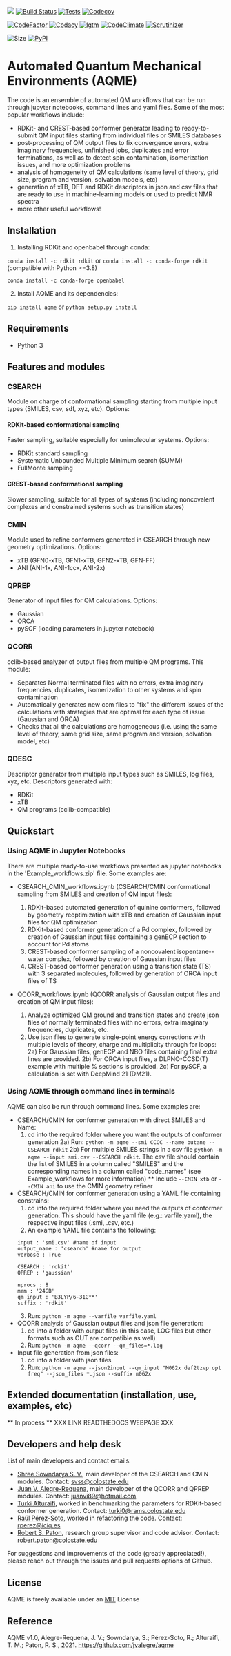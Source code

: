 ![](Logos/AQME_logo.jpg)
[![Build Status](https://img.shields.io/travis/com/jvalegre/aqme?label=Linux%20CI&logo=Travis)](https://travis-ci.com/github/jvalegre/aqme)
[![Tests](https://img.shields.io/static/v1?label=Tests&message=104&color=green&logo=Travis)](https://travis-ci.com/github/jvalegre/aqme)
[![Codecov](https://img.shields.io/codecov/c/github/jvalegre/aqme?label=Codecov&logo=codecov)](https://codecov.io/gh/jvalegre/aqme)

[![CodeFactor](https://img.shields.io/codefactor/grade/github/jvalegre/aqme?label=Codefactor%20grade&logo=codefactor)](https://www.codefactor.io/repository/github/jvalegre/aqme/overview/master)
[![Codacy](https://img.shields.io/codacy/grade/3a4cc7c7705e46129c7ea0fca58af846?label=Codacy%20grade&logo=Codacy)](https://www.codacy.com/gh/jvalegre/aqme/dashboard?utm_source=github.com&amp;utm_medium=referral&amp;utm_content=jvalegre/aqme&amp;utm_campaign=Badge_Grade)
[![lgtm](https://img.shields.io/lgtm/grade/python/github/jvalegre/aqme?label=LGTM%20grade&logo=lgtm)](https://lgtm.com/projects/g/jvalegre/aqme/context:python)
[![CodeClimate](https://img.shields.io/codeclimate/maintainability-percentage/jvalegre/aqme?label=Code%20climate%20maintainability&logo=code%20climate)](https://codeclimate.com/github/jvalegre/aqme)
[![Scrutinizer](https://img.shields.io/scrutinizer/quality/g/jvalegre/aqme?label=Scrutinizer%20grade&logo=Scrutinizer)](https://scrutinizer-ci.com/g/jvalegre/aqme/)

![Size](https://img.shields.io/github/languages/code-size/jvalegre/aqme)
[![PyPI](https://img.shields.io/pypi/v/aqme?color=blue&label=PyPI&logo=pypi)](https://pypi.org/project/aqme)

# Automated Quantum Mechanical Environments (AQME)

The code is an ensemble of automated QM workflows that can be run through jupyter notebooks, command lines and yaml files. Some of the most popular workflows include:
  * RDKit- and CREST-based conformer generator leading to ready-to-submit QM input files starting from individual files or SMILES databases
  * post-processing of QM output files to fix convergence errors, extra imaginary frequencies, unfinished jobs, duplicates and error terminations, as well as to detect spin contamination, isomerization issues, and more optimization problems
  * analysis of homogeneity of QM calculations (same level of theory, grid size, program and version, solvation models, etc)
  * generation of xTB, DFT and RDKit descriptors in json and csv files that are ready to use in machine-learning models or used to predict NMR spectra
  * more other useful workflows!

## Installation
1) Installing RDKit and openbabel through conda:

`conda install -c rdkit rdkit` or `conda install -c conda-forge rdkit` (compatible with Python >=3.8)

`conda install -c conda-forge openbabel`

2) Install AQME and its dependencies:

`pip install aqme` or `python setup.py install`

## Requirements
* Python 3

## Features and modules
### CSEARCH
Module on charge of conformational sampling starting from multiple input types (SMILES, csv, sdf, xyz, etc). Options:
#### RDKit-based conformational sampling
Faster sampling, suitable especially for unimolecular systems. Options:
  * RDKit standard sampling
  * Systematic Unbounded Multiple Minimum search (SUMM)
  * FullMonte sampling
#### CREST-based conformational sampling
Slower sampling, suitable for all types of systems (including noncovalent complexes and constrained systems such as transition states)

### CMIN
Module used to refine conformers generated in CSEARCH through new geometry optimizations. Options:
  * xTB (GFN0-xTB, GFN1-xTB, GFN2-xTB, GFN-FF)
  * ANI (ANI-1x, ANI-1ccx, ANI-2x)

### QPREP
Generator of input files for QM calculations. Options:
  * Gaussian
  * ORCA
  * pySCF (loading parameters in jupyter notebook)

### QCORR
cclib-based analyzer of output files from multiple QM programs. This module:
  * Separates Normal terminated files with no errors, extra imaginary frequencies, duplicates, isomerization to other systems and spin contamination
  * Automatically generates new com files to "fix" the different issues of the calculations with strategies that are optimal for each type of issue (Gaussian and ORCA)
  * Checks that all the calculations are homogeneous (i.e. using the same level of theory, same grid size, same program and version, solvation model, etc)

### QDESC
Descriptor generator from multiple input types such as SMILES, log files, xyz, etc. Descriptors generated with:
  * RDKit
  * xTB
  * QM programs (cclib-compatible)

## Quickstart
### Using AQME in Jupyter Notebooks
There are multiple ready-to-use workflows presented as jupyter notebooks in the 'Example_workflows.zip' file. Some examples are:
  * CSEARCH_CMIN_workflows.ipynb (CSEARCH/CMIN conformational sampling from SMILES and creation of QM input files):
    1) RDKit-based automated generation of quinine conformers, followed by geometry reoptimization with xTB and creation of Gaussian input files for QM optimization
    2) RDKit-based conformer generation of a Pd complex, followed by creation of Gaussian input files containing a genECP section to account for Pd atoms
    3) CREST-based conformer sampling of a noncovalent isopentane--water complex, followed by creation of Gaussian input files
    4) CREST-based conformer generation using a transition state (TS) with 3 separated molecules, followed by generation of ORCA input files of TS

  * QCORR_workflows.ipynb (QCORR analysis of Gaussian output files and creation of QM input files):
    1) Analyze optimized QM ground and transition states and create json files of normally terminated files with no errors, extra imaginary frequencies, duplicates, etc.
    2) Use json files to generate single-point energy corrections with multiple levels of theory, charge and multiplicity through for loops:
      2a) For Gaussian files, genECP and NBO files containing final extra lines are provided.
      2b) For ORCA input files, a DLPNO-CCSD(T) example with multiple % sections is provided.
      2c) For pySCF, a calculation is set with DeepMind 21 (DM21).

### Using AQME through command lines in terminals
AQME can also be run through command lines. Some examples are:
  * CSEARCH/CMIN for conformer generation with direct SMILES and Name:
    1) cd into the required folder where you want the outputs of conformer generation
    2a) Run: `python -m aqme --smi CCCC --name butane --CSEARCH rdkit`
    2b) For multiple SMILES strings in a csv file `python -m aqme --input smi.csv --CSEARCH rdkit`. The csv file should contain the list of SMILES in a column called "SMILES" and the corresponding names in a column called "code_names" (see Example_workflows for more information)
    ** Include `--CMIN xtb` or `--CMIN ani` to use the CMIN geometry refiner
  * CSEARCH/CMIN for conformer generation using a YAML file containing constrains:
    1) cd into the required folder where you need the outputs of conformer generation. This should have the yaml file (e.g.: varfile.yaml), the respective input files (.smi, .csv, etc.)
    2) An example YAML file contains the following:
      ```
      input : 'smi.csv' #name of input
      output_name : 'csearch' #name for output
      verbose : True

      CSEARCH : 'rdkit'
      QPREP : 'gaussian'

      nprocs : 8
      mem : '24GB'
      qm_input : 'B3LYP/6-31G**'
      suffix : 'rdkit'
      ```
    3) Run: `python -m aqme --varfile varfile.yaml`
  * QCORR analysis of Gaussian output files and json file generation:
    1) cd into a folder with output files (in this case, LOG files but other formats such as OUT are compatible as well)
    2) Run: `python -m aqme --qcorr --qm_files=*.log`
  * Input file generation from json files:
    1) cd into a folder with json files
    2) Run: `python -m aqme --json2input --qm_input "M062x def2tzvp opt freq" --json_files *.json --suffix m062x`

## Extended documentation (installation, use, examples, etc)
** In process **
XXX LINK READTHEDOCS WEBPAGE XXX

## Developers and help desk
List of main developers and contact emails:
  * [Shree Sowndarya S. V.](https://orcid.org/0000-0002-4568-5854), main developer of the CSEARCH and CMIN modules. Contact: [svss@colostate.edu](mailto:svss@colostate.edu)
  * [Juan V. Alegre-Requena](https://orcid.org/0000-0002-0769-7168), main developer of the QCORR and QPREP modules. Contact: [juanvi89@hotmail.com](mailto:juanvi89@hotmail.com)
  * [Turki Alturaifi](https://www.chem.pitt.edu/person/turki-alturaifi), worked in benchmarking the parameters for RDKit-based conformer generation. Contact: [turki0@rams.colostate.edu](mailto:turki0@rams.colostate.edu)
  * [Raúl Pérez-Soto](https://orcid.org/0000-0002-6237-2155), worked in refactoring the code. Contact: [rperez@iciq.es](mailto:rperez@iciq.es)
  * [Robert S. Paton](https://orcid.org/0000-0002-0104-4166), research group supervisor and code advisor. Contact: [robert.paton@colostate.edu](mailto:robert.paton@colostate.edu)

For suggestions and improvements of the code (greatly appreciated!), please reach out through the issues and pull requests options of Github.

## License
AQME is freely available under an [MIT](https://opensource.org/licenses/MIT) License

## Reference
AQME v1.0, Alegre-Requena, J. V.; Sowndarya, S.; Pérez-Soto, R.; Alturaifi, T. M.; Paton, R. S., 2021. https://github.com/jvalegre/aqme
